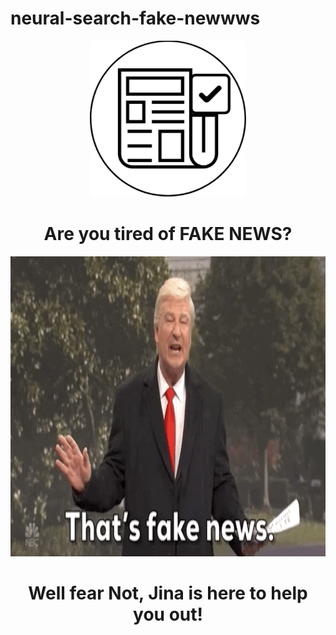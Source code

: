 # neural-search-fake-newwws
<p align="center">
  <img width="250" height="250" src="assets/logo.png">
</p>

<h1 align="center">
  Are you tired of FAKE NEWS?
</h1>

<p align="center">
  <img height="480" width="960" src="assets/fake-news.gif">
</p>

<h1 align="center">
  Well fear Not, Jina is here to help you out!
</h1>
